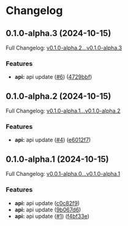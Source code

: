 # Changelog

## 0.1.0-alpha.3 (2024-10-15)

Full Changelog: [v0.1.0-alpha.2...v0.1.0-alpha.3](https://github.com/MpesaFlow/mpesaflow-node/compare/v0.1.0-alpha.2...v0.1.0-alpha.3)

### Features

* **api:** api update ([#6](https://github.com/MpesaFlow/mpesaflow-node/issues/6)) ([4729bbf](https://github.com/MpesaFlow/mpesaflow-node/commit/4729bbf9696a6e17688347296bb36942af8acab2))

## 0.1.0-alpha.2 (2024-10-15)

Full Changelog: [v0.1.0-alpha.1...v0.1.0-alpha.2](https://github.com/MpesaFlow/mpesaflow-node/compare/v0.1.0-alpha.1...v0.1.0-alpha.2)

### Features

* **api:** api update ([#4](https://github.com/MpesaFlow/mpesaflow-node/issues/4)) ([e6012f7](https://github.com/MpesaFlow/mpesaflow-node/commit/e6012f720e1975d61e5c473470747a9d47a86c4f))

## 0.1.0-alpha.1 (2024-10-15)

Full Changelog: [v0.0.1-alpha.0...v0.1.0-alpha.1](https://github.com/MpesaFlow/mpesaflow-node/compare/v0.0.1-alpha.0...v0.1.0-alpha.1)

### Features

* **api:** api update ([c0c82f9](https://github.com/MpesaFlow/mpesaflow-node/commit/c0c82f98599800dcdd28b3dd84a03bdc765441b4))
* **api:** api update ([9b067d6](https://github.com/MpesaFlow/mpesaflow-node/commit/9b067d660892dfd5f5f59fcfa6bd48dd765a102a))
* **api:** api update ([#1](https://github.com/MpesaFlow/mpesaflow-node/issues/1)) ([f4bf33e](https://github.com/MpesaFlow/mpesaflow-node/commit/f4bf33e4fc61b101cd1a59dea6abcf29a30b0c3a))
